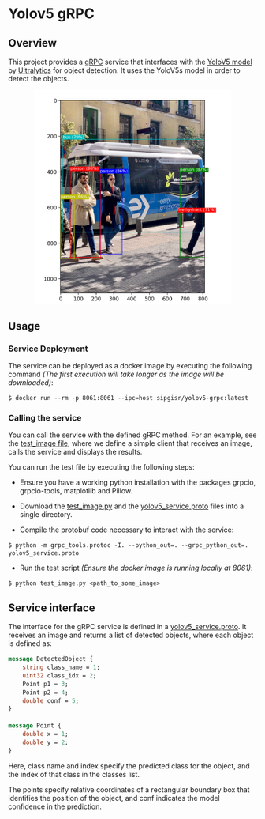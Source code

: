 # Yolov5 gRPC

## Overview

This project provides a [gRPC](https://grpc.io) service that interfaces with the [YoloV5 model](https://github.com/ultralytics/yolov5) by [Ultralytics](https://github.com/ultralytics) for object detection.
It uses the YoloV5s model in order to detect the objects.

<p align="center">
    <img 
        src="assets/Bus-detection.png"
        alt="YoloV5 Bus Image Detection Demo"
        width="400">
</p>

## Usage

### Service Deployment

The service can be deployed as a docker image by executing the following command 
*(The first execution will take longer as the image will be downloaded)*:

```shell
$ docker run --rm -p 8061:8061 --ipc=host sipgisr/yolov5-grpc:latest
```

### Calling the service

You can call the service with the defined gRPC method. 
For an example, see the [test_image file](tests/test_image.py),
where we define a simple client that receives an image, calls the service and displays the results.

You can run the test file by executing the following steps:

* Ensure you have a working python installation with the packages grpcio, grpcio-tools, matplotlib and Pillow.

* Download the [test_image.py](tests/test_image.py) and the [yolov5_service.proto](protos/yolov5_service.proto) files into a single directory.

* Compile the protobuf code necessary to interact with the service:

```shell
$ python -m grpc_tools.protoc -I. --python_out=. --grpc_python_out=. yolov5_service.proto
```

* Run the test script *(Ensure the docker image is running locally at 8061)*:

```shell
$ python test_image.py <path_to_some_image>
```

## Service interface

The interface for the gRPC service is defined in a [yolov5_service.proto](protos/yolov5_service.proto).
It receives an image and returns a list of detected objects, where each object is defined as:
```proto
message DetectedObject {
    string class_name = 1;
    uint32 class_idx = 2;
    Point p1 = 3;
    Point p2 = 4;
    double conf = 5;
}

message Point {
    double x = 1;
    double y = 2;
}
```

Here, class name and index specify the predicted class for the object, 
and the index of that class in the classes list.

The points specify relative coordinates of a rectangular boundary box that identifies the position of the object,
and conf indicates the model confidence in the prediction.
